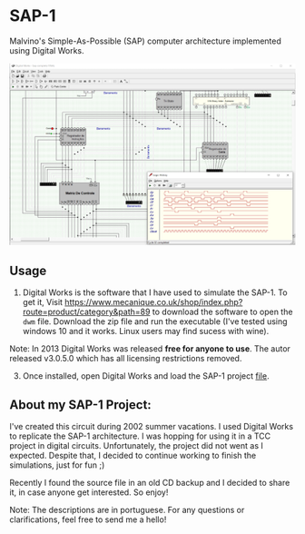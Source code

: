 # SAP-1

Malvino's Simple-As-Possible (SAP) computer architecture implemented using Digital Works.

![Screenshot Digital Works](/logo.png)

## Usage

1) Digital Works is the software that I have used to simulate the SAP-1. To get it, Visit https://www.mecanique.co.uk/shop/index.php?route=product/category&path=89 to download the software to open the `dwm` file. Download the zip file and run the executable (I've tested using windows 10 and it works. Linux users may find sucess with wine).

Note: In 2013 Digital Works was released **free for anyone to use**. The autor released v3.0.5.0 which has all licensing restrictions removed.

3) Once installed, open Digital Works and load the SAP-1 project [file](https://github.com/toaster-code/SAP-1/raw/main/Sap%20completo%20FINAL.dwm).

## About my SAP-1 Project:

I've created this circuit during 2002 summer vacations. I used Digital Works to replicate the SAP-1 architecture. I was hopping for using it in a TCC project in digital circuits. Unfortunately, the project did not went as I expected.
Despite that, I decided to continue working to finish the simulations, just for fun ;)

Recently I found the source file in an old CD backup and I decided to share it, in case anyone get interested. So enjoy!

Note: The descriptions are in portuguese. For any questions or clarifications, feel free to send me a hello!
